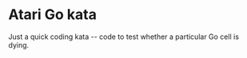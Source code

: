 Atari Go kata
=============

Just a quick coding kata -- code to test whether a particular Go cell is dying.
